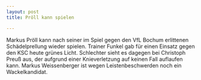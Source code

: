 ```yaml
---
layout: post
title: Pröll kann spielen

---
```


Markus Pröll kann nach seiner im Spiel gegen den VfL Bochum erlittenen Schädelprellung wieder spielen. Trainer Funkel gab für einen Einsatz gegen den KSC heute grünes Licht. Schlechter sieht es dagegen bei Christoph Preuß aus, der aufgrund einer Knieverletzung auf keinen Fall auflaufen kann. Markus Weissenberger ist wegen Leistenbeschwerden noch ein Wackelkandidat.


